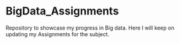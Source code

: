 # BigData_Assignments
Repository to showcase my progress in Big data. Here I will keep on updating my Assignments for the subject.
